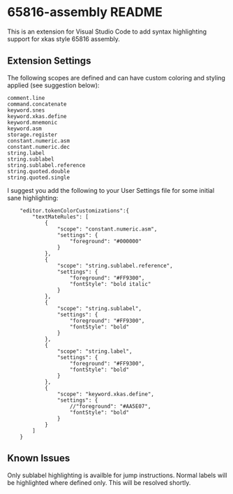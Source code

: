 # 65816-assembly README

This is an extension for Visual Studio Code to add syntax highlighting support for xkas style 65816 assembly.

## Extension Settings

The following scopes are defined and can have custom coloring and styling applied (see suggestion below):
```
comment.line
command.concatenate
keyword.snes
keyword.xkas.define
keyword.mnemonic
keyword.asm
storage.register
constant.numeric.asm
constant.numeric.dec
string.label
string.sublabel
string.sublabel.reference
string.quoted.double
string.quoted.single
```

I suggest you add the following to your User Settings file for some initial sane highlighting:

```
    "editor.tokenColorCustomizations":{
        "textMateRules": [
            {
                "scope": "constant.numeric.asm",
                "settings": {
                    "foreground": "#000000"
                }
            },
            {
                "scope": "string.sublabel.reference",
                "settings": {
                    "foreground": "#FF9300",
                    "fontStyle": "bold italic"
                }
            },
            {
                "scope": "string.sublabel",
                "settings": {
                    "foreground": "#FF9300",
                    "fontStyle": "bold"
                }
            },
            {
                "scope": "string.label",
                "settings": {
                    "foreground": "#FF9300",
                    "fontStyle": "bold"
                }
            },
            {
                "scope": "keyword.xkas.define",
                "settings": {
                    //"foreground": "#AA5E07",
                    "fontStyle": "bold"
                }
            }
        ]
    }
```


## Known Issues

Only sublabel highlighting is availble for jump instructions. Normal labels will be highlighted where defined only. This will be resolved shortly.